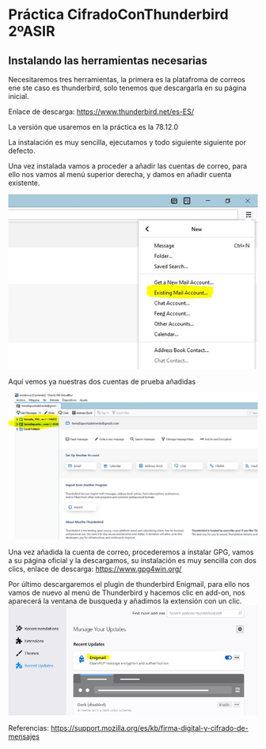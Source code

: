 # Práctica CifradoConThunderbird 2ºASIR


## Instalando las herramientas necesarias

Necesitaremos tres herramientas, la primera es la platafroma de correos ene ste caso es thunderbird, solo tenemos que descargarla en su página inicial.


Enlace de descarga: https://www.thunderbird.net/es-ES/


La versión que usaremos en la práctica es la 78.12.0


La instalación es muy sencilla, ejecutamos y todo siguiente siguiente por defecto.


Una vez instalada vamos a proceder a añadir las cuentas de correo, para ello nos vamos al menú superior derecha, y damos en añadir cuenta existente.


![captura1](https://github.com/antonioherediia/CifradoConThunderbird/blob/main/Captura1.JPG)

Aquí vemos ya nuestras dos cuentas de prueba añadidas


![captura2](https://github.com/antonioherediia/CifradoConThunderbird/blob/main/Captura2.JPG)

Una vez añadida la cuenta de correo, procederemos a instalar GPG, vamos a su página oficial y la descargamos, su instalación es muy sencilla con dos clics, enlace de descarga: https://www.gpg4win.org/

Por último descargaremos el plugin de thunderbird Enigmail, para ello nos vamos de nuevo al menú de Thunderbird y hacemos clic en add-on, nos aparecerá la ventana de busqueda y añadimos la extensión con un clic.
![captura3](https://github.com/antonioherediia/CifradoConThunderbird/blob/main/3.JPG)



Referencias:
https://support.mozilla.org/es/kb/firma-digital-y-cifrado-de-mensajes
